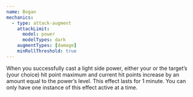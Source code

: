 ```yaml
---
name: Bogan
mechanics:
  - type: attack-augment
    attackLimit:
      model: power
      modelTypes: dark
    augmentTypes: [damage]
    minRollThreshold: true
---
```

When you successfully cast a light side power, either your or the target’s (your choice) hit point maximum and
current hit points increase by an amount equal to the power’s level. This effect lasts for 1 minute. You can only
have one instance of this effect active at a time.
